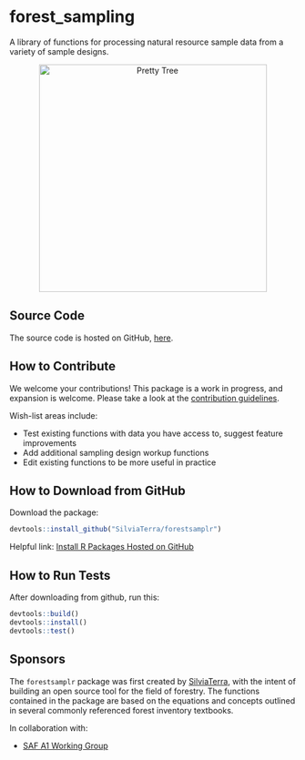 # forest_sampling
A library of functions for processing natural resource sample data from a variety of sample designs.

<p align="center">
  <img alt="Pretty Tree" src="https://user-images.githubusercontent.com/28522393/27563071-6a39faa8-5a84-11e7-929a-1c50927c5af3.png" width="400" />
</p>

## Source Code
The source code is hosted on GitHub, [here](https://github.com/SilviaTerra/forestsamplr).

## How to Contribute
We welcome your contributions! This package is a work in progress, and expansion is welcome.
Please take a look at the [contribution guidelines](https://github.com/SilviaTerra/forestsamplr/wiki/Contribution-Guidelines).
  
Wish-list areas include:
* Test existing functions with data you have access to, suggest feature improvements
* Add additional sampling design workup functions
* Edit existing functions to be more useful in practice

## How to Download from GitHub

Download the package:
```r
devtools::install_github("SilviaTerra/forestsamplr")
```
Helpful link: [Install R Packages Hosted on GitHub](https://cran.r-project.org/web/packages/githubinstall/vignettes/githubinstall.html)

## How to Run Tests

After downloading from github, run this:
```r
devtools::build()
devtools::install()
devtools::test()
```
## Sponsors
The `forestsamplr` package was first created by [SilviaTerra](https://silviaterra.com/bark/index.html), with the intent of building an open source tool for the field of forestry. The functions contained in the package are based on the equations and concepts outlined in several commonly referenced forest inventory textbooks.
  
In collaboration with:
* [SAF A1 Working Group](https://www.eforester.org/Main/Community/Join_a_Working_Group/Main/About/Working_Groups.aspx?hkey=415c5b8e-28b9-4376-b23f-ad89a158adc8)
